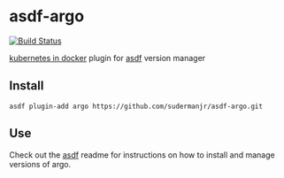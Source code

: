 # asdf-argo

[![Build Status](https://github.com/sudermanjr/asdf-argo/workflows/master/badge.svg?branch=master)](https://github.com/sudermanjr/asdf-argo/actions)

[kubernetes in docker](https://github.com/argoproj/argo) plugin for [asdf](https://github.com/asdf-vm/asdf) version manager

## Install

```
asdf plugin-add argo https://github.com/sudermanjr/asdf-argo.git
```

## Use

Check out the [asdf](https://github.com/asdf-vm/asdf) readme for instructions on how to install and manage versions of argo.
